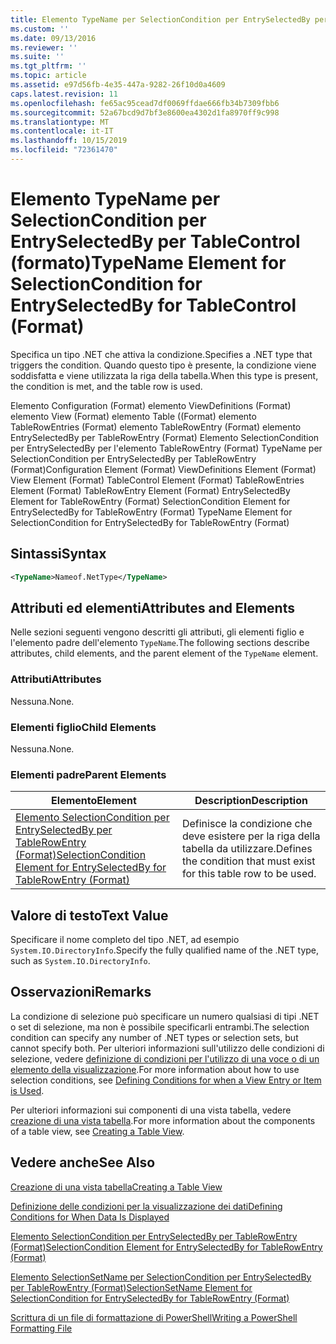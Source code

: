 ```yaml
---
title: Elemento TypeName per SelectionCondition per EntrySelectedBy per Table ((Format) | Microsoft Docs
ms.custom: ''
ms.date: 09/13/2016
ms.reviewer: ''
ms.suite: ''
ms.tgt_pltfrm: ''
ms.topic: article
ms.assetid: e97d56fb-4e35-447a-9282-26f10d0a4609
caps.latest.revision: 11
ms.openlocfilehash: fe65ac95cead7df0069ffdae666fb34b7309fbb6
ms.sourcegitcommit: 52a67bcd9d7bf3e8600ea4302d1fa8970ff9c998
ms.translationtype: MT
ms.contentlocale: it-IT
ms.lasthandoff: 10/15/2019
ms.locfileid: "72361470"
---
```

# <a name="typename-element-for-selectioncondition-for-entryselectedby-for-tablecontrol-format"></a><span data-ttu-id="44dc5-102">Elemento TypeName per SelectionCondition per EntrySelectedBy per TableControl (formato)</span><span class="sxs-lookup"><span data-stu-id="44dc5-102">TypeName Element for SelectionCondition for EntrySelectedBy for TableControl (Format)</span></span>

<span data-ttu-id="44dc5-103">Specifica un tipo .NET che attiva la condizione.</span><span class="sxs-lookup"><span data-stu-id="44dc5-103">Specifies a .NET type that triggers the condition.</span></span> <span data-ttu-id="44dc5-104">Quando questo tipo è presente, la condizione viene soddisfatta e viene utilizzata la riga della tabella.</span><span class="sxs-lookup"><span data-stu-id="44dc5-104">When this type is present, the condition is met, and the table row is used.</span></span>

<span data-ttu-id="44dc5-105">Elemento Configuration (Format) elemento ViewDefinitions (Format) elemento View (Format) elemento Table ((Format) elemento TableRowEntries (Format) elemento TableRowEntry (Format) elemento EntrySelectedBy per TableRowEntry (Format) Elemento SelectionCondition per EntrySelectedBy per l'elemento TableRowEntry (Format) TypeName per SelectionCondition per EntrySelectedBy per TableRowEntry (Format)</span><span class="sxs-lookup"><span data-stu-id="44dc5-105">Configuration Element (Format) ViewDefinitions Element (Format) View Element (Format) TableControl Element (Format) TableRowEntries Element (Format) TableRowEntry Element (Format) EntrySelectedBy Element for TableRowEntry (Format) SelectionCondition Element for EntrySelectedBy for TableRowEntry (Format) TypeName Element for SelectionCondition for EntrySelectedBy for TableRowEntry (Format)</span></span>

## <a name="syntax"></a><span data-ttu-id="44dc5-106">Sintassi</span><span class="sxs-lookup"><span data-stu-id="44dc5-106">Syntax</span></span>

```xml
<TypeName>Nameof.NetType</TypeName>
```

## <a name="attributes-and-elements"></a><span data-ttu-id="44dc5-107">Attributi ed elementi</span><span class="sxs-lookup"><span data-stu-id="44dc5-107">Attributes and Elements</span></span>

<span data-ttu-id="44dc5-108">Nelle sezioni seguenti vengono descritti gli attributi, gli elementi figlio e l'elemento padre dell'elemento `TypeName`.</span><span class="sxs-lookup"><span data-stu-id="44dc5-108">The following sections describe attributes, child elements, and the parent element of the `TypeName` element.</span></span>

### <a name="attributes"></a><span data-ttu-id="44dc5-109">Attributi</span><span class="sxs-lookup"><span data-stu-id="44dc5-109">Attributes</span></span>

<span data-ttu-id="44dc5-110">Nessuna.</span><span class="sxs-lookup"><span data-stu-id="44dc5-110">None.</span></span>

### <a name="child-elements"></a><span data-ttu-id="44dc5-111">Elementi figlio</span><span class="sxs-lookup"><span data-stu-id="44dc5-111">Child Elements</span></span>

<span data-ttu-id="44dc5-112">Nessuna.</span><span class="sxs-lookup"><span data-stu-id="44dc5-112">None.</span></span>

### <a name="parent-elements"></a><span data-ttu-id="44dc5-113">Elementi padre</span><span class="sxs-lookup"><span data-stu-id="44dc5-113">Parent Elements</span></span>

|<span data-ttu-id="44dc5-114">Elemento</span><span class="sxs-lookup"><span data-stu-id="44dc5-114">Element</span></span>|<span data-ttu-id="44dc5-115">Description</span><span class="sxs-lookup"><span data-stu-id="44dc5-115">Description</span></span>|
|-------------|-----------------|
|[<span data-ttu-id="44dc5-116">Elemento SelectionCondition per EntrySelectedBy per TableRowEntry (Format)</span><span class="sxs-lookup"><span data-stu-id="44dc5-116">SelectionCondition Element for EntrySelectedBy for TableRowEntry (Format)</span></span>](./selectioncondition-element-for-entryselectedby-for-tablecontrol-format.md)|<span data-ttu-id="44dc5-117">Definisce la condizione che deve esistere per la riga della tabella da utilizzare.</span><span class="sxs-lookup"><span data-stu-id="44dc5-117">Defines the condition that must exist for this table row to be used.</span></span>|

## <a name="text-value"></a><span data-ttu-id="44dc5-118">Valore di testo</span><span class="sxs-lookup"><span data-stu-id="44dc5-118">Text Value</span></span>

<span data-ttu-id="44dc5-119">Specificare il nome completo del tipo .NET, ad esempio `System.IO.DirectoryInfo`.</span><span class="sxs-lookup"><span data-stu-id="44dc5-119">Specify the fully qualified name of the .NET type, such as `System.IO.DirectoryInfo`.</span></span>

## <a name="remarks"></a><span data-ttu-id="44dc5-120">Osservazioni</span><span class="sxs-lookup"><span data-stu-id="44dc5-120">Remarks</span></span>

<span data-ttu-id="44dc5-121">La condizione di selezione può specificare un numero qualsiasi di tipi .NET o set di selezione, ma non è possibile specificarli entrambi.</span><span class="sxs-lookup"><span data-stu-id="44dc5-121">The selection condition can specify any number of .NET types or selection sets, but cannot specify both.</span></span> <span data-ttu-id="44dc5-122">Per ulteriori informazioni sull'utilizzo delle condizioni di selezione, vedere [definizione di condizioni per l'utilizzo di una voce o di un elemento della visualizzazione](./defining-conditions-for-displaying-data.md).</span><span class="sxs-lookup"><span data-stu-id="44dc5-122">For more information about how to use selection conditions, see [Defining Conditions for when a View Entry or Item is Used](./defining-conditions-for-displaying-data.md).</span></span>

<span data-ttu-id="44dc5-123">Per ulteriori informazioni sui componenti di una vista tabella, vedere [creazione di una vista tabella](./creating-a-table-view.md).</span><span class="sxs-lookup"><span data-stu-id="44dc5-123">For more information about the components of a table view, see [Creating a Table View](./creating-a-table-view.md).</span></span>

## <a name="see-also"></a><span data-ttu-id="44dc5-124">Vedere anche</span><span class="sxs-lookup"><span data-stu-id="44dc5-124">See Also</span></span>

[<span data-ttu-id="44dc5-125">Creazione di una vista tabella</span><span class="sxs-lookup"><span data-stu-id="44dc5-125">Creating a Table View</span></span>](./creating-a-table-view.md)

[<span data-ttu-id="44dc5-126">Definizione delle condizioni per la visualizzazione dei dati</span><span class="sxs-lookup"><span data-stu-id="44dc5-126">Defining Conditions for When Data Is Displayed</span></span>](./defining-conditions-for-displaying-data.md)

[<span data-ttu-id="44dc5-127">Elemento SelectionCondition per EntrySelectedBy per TableRowEntry (Format)</span><span class="sxs-lookup"><span data-stu-id="44dc5-127">SelectionCondition Element for EntrySelectedBy for TableRowEntry (Format)</span></span>](./selectioncondition-element-for-entryselectedby-for-tablecontrol-format.md)

[<span data-ttu-id="44dc5-128">Elemento SelectionSetName per SelectionCondition per EntrySelectedBy per TableRowEntry (Format)</span><span class="sxs-lookup"><span data-stu-id="44dc5-128">SelectionSetName Element for SelectionCondition for EntrySelectedBy for TableRowEntry (Format)</span></span>](./selectionsetname-element-for-selectioncondition-for-entryselectedby-for-tablecontrol-format.md)

[<span data-ttu-id="44dc5-129">Scrittura di un file di formattazione di PowerShell</span><span class="sxs-lookup"><span data-stu-id="44dc5-129">Writing a PowerShell Formatting File</span></span>](./writing-a-powershell-formatting-file.md)
